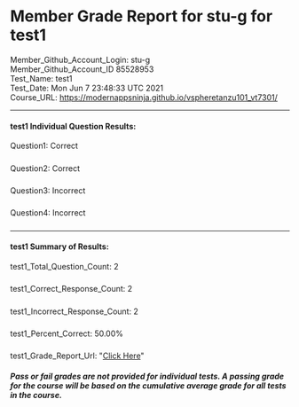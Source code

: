 # Member Grade Report for stu-g for test1  
   
Member_Github_Account_Login: stu-g  
Member_Github_Account_ID 85528953  
Test_Name: test1  
Test_Date: Mon Jun  7 23:48:33 UTC 2021  
Course_URL: https://modernappsninja.github.io/vspheretanzu101_vt7301/  
   
---  
#### test1 Individual Question Results:  
Question1: Correct  
#####  
Question2: Correct  
#####  
Question3: Incorrect  
#####  
Question4: Incorrect  
#####  
---  
#### test1 Summary of Results:  
test1_Total_Question_Count: 2  
#####  
test1_Correct_Response_Count: 2  
#####  
test1_Incorrect_Response_Count: 2  
#####  
test1_Percent_Correct: 50.00%  
#####  
test1_Grade_Report_Url: "[Click Here](https://github.com/modernappsninjas/stu-g/blob/main/static/userdata/courses/vspheretanzu101_vt7301/grade_report.pr854.test1.md)"
##### Pass or fail grades are not provided for individual tests. A passing grade for the course will be based on the cumulative average grade for all tests in the course.  
